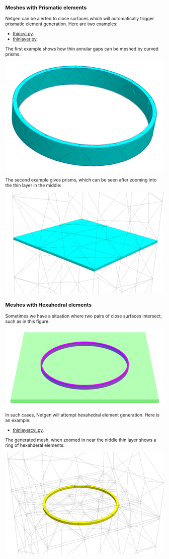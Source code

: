 ### Meshes with Prismatic elements

Netgen can be alerted to close surfaces which will automatically trigger prismatic element generation. Here are two examples: 

- [thincyl.py](../projects/nanogap/learn2mesh/thincyl.py).
- [thinlayer.py](../projects/nanogap/learn2mesh/thinlayer.py).

The first example  shows how thin annular gaps can be meshed by curved prisms.

![Image of mesh](figs/mesh6cyl.png)

The second example gives prisms, which can be seen after zooming into the thin layer in the middle:

![Image of mesh](figs/mesh5prism.png)


### Meshes with Hexahedral elements

Sometimes we have a situation where two pairs of close surfaces intersect, such as in this figure:

![Image of mesh](figs/mesh7cylayer.png)

In such cases, Netgen will attempt hexahedral element generation. Here is an example: 

-  [thinlayercyl.py](../projects/nanogap/learn2mesh/thinlayercyl.py).

The generated mesh, when zoomed in near the niddle thin layer shows a ring of hexahderal elements:

![Image of mesh](figs/mesh8hexring.png)